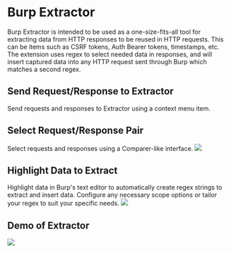 # Burp Extractor
Burp Extractor is intended to be used as a one-size-fits-all tool for extracting data from HTTP responses to be reused in HTTP requests. This can be items such as CSRF tokens, Auth Bearer tokens, timestamps, etc. The extension uses regex to select needed data in responses, and will insert captured data into any HTTP request sent through Burp which matches a second regex.

## Send Request/Response to Extractor
Send requests and responses to Extractor using a context menu item.

## Select Request/Response Pair
Select requests and responses using a Comparer-like interface.
<img src="https://github.com/NetSPI/BurpExtractor/blob/master/images/requestResponseSelection.PNG?raw=true">

## Highlight Data to Extract
Highlight data in Burp's text editor to automatically create regex strings to extract and insert data. Configure any necessary scope options or tailor your regex to suit your specific needs.
<img src="https://github.com/NetSPI/BurpExtractor/blob/master/images/regexSelection.PNG?raw=true">

## Demo of Extractor
<img src="https://github.com/NetSPI/BurpExtractor/blob/master/images/walkthrough.gif?raw=true">
